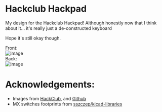# Hackclub Hackpad
My design for the Hackclub Hackpad! Although honestly now that I think about it... it's really just a de-constructed keyboard  

Hope it's still okay though.

Front:  
![image](https://github.com/user-attachments/assets/570e0e50-6d3e-48e0-b9a5-62a797cf42bc)  
Back:  
![image](https://github.com/user-attachments/assets/17a6d24b-72dd-415b-bc0f-0285cc986923)  



# Acknowledgements:
- Images from [HackClub](https://hackclub.com/brand), and [Github](https://github.com/logos)  
- MX switches footprints from [sszczep/kicad-libraries](https://github.com/sszczep/kicad-libraries/tree/master)  

